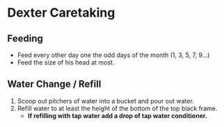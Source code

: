# Dexter Caretaking

## Feeding

- Feed every other day one the odd days of the month (1, 3, 5, 7, 9...)
- Feed the size of his head at most.

## Water Change / Refill

1. Scoop out pitchers of water into a bucket and pour out water.
2. Refill water to at least the height of the bottom of the top black frame.
   - **If refilling with tap water add a drop of tap water conditioner.**
